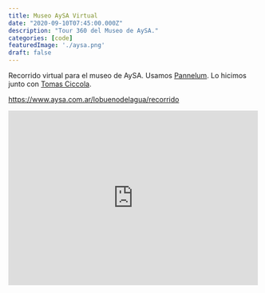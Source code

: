 ```yaml
---
title: Museo AySA Virtual
date: "2020-09-10T07:45:00.000Z"
description: "Tour 360 del Museo de AySA."
categories: [code]
featuredImage: './aysa.png'
draft: false
---
```


Recorrido virtual para el museo de AySA. Usamos [Pannelum](https://pannellum.org/). Lo hicimos junto con [Tomas Ciccola](https://gitlab.com/tomasciccola/).

https://www.aysa.com.ar/lobuenodelagua/recorrido

<iframe style="border: 0; width: 500px; height: 350px;" src="https://aysatour.herokuapp.com/" seamless><a href="https://aysatour.herokuapp.com/">Recorrido AySA</a></iframe>